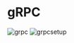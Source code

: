# gRPC
![grpc](https://user-images.githubusercontent.com/42858836/147329770-eaad63c8-f8c4-43f2-94e7-98d1a4a2a8cc.png)
![grpcsetup](https://user-images.githubusercontent.com/42858836/147354856-fab54b27-43ca-441c-8438-24e9d1cf48d2.jpeg)
